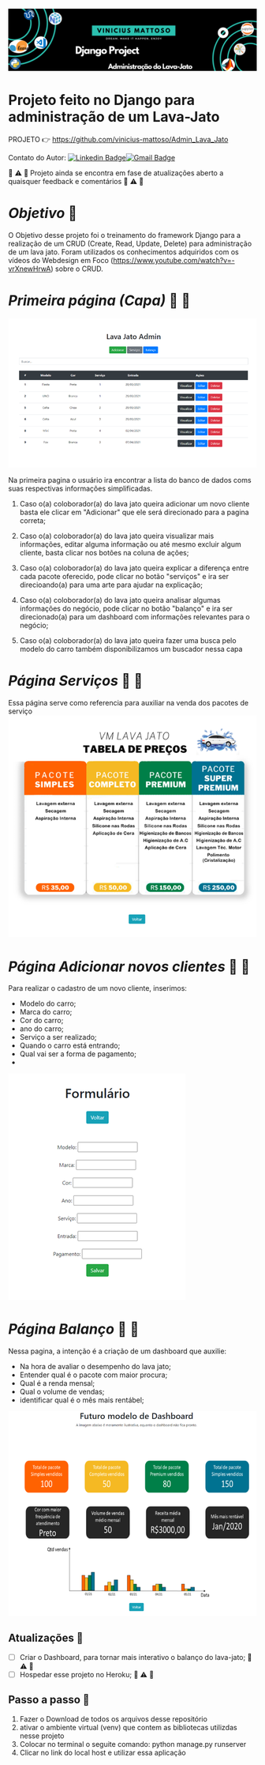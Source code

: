 ![Welcome](/lava_jato_admin.png?raw=true)

# Projeto feito no Django para administração de um Lava-Jato


PROJETO :point_right: <https://github.com/vinicius-mattoso/Admin_Lava_Jato>

Contato do Autor: [![Linkedin Badge](https://img.shields.io/badge/-LinkedIn-blue?style=flat-square&logo=Linkedin&logoColor=white&link=https://www.linkedin.com/in/vinicius-mattoso/)](https://www.linkedin.com/in/vinicius-mattoso/)[![Gmail Badge](https://img.shields.io/badge/-Gmail-c14438?style=flat-square&logo=Gmail&logoColor=white&link=mailto:vinicius.vmrs@gmail.com)](mailto:vinicius.vmrs@gmail.com)

:construction: :warning: :construction:
Projeto ainda se encontra em fase de atualizações
aberto a quaisquer feedback e comentários
:construction: :warning: :construction:

# ***Objetivo*** :dart:
  O Objetivo desse projeto foi o treinamento do framework Django para a realização de um CRUD (Create, Read, Update, Delete) para administração de um lava jato. Foram utilizados os conhecimentos adquiridos com os vídeos do Webdesign em Foco (<https://www.youtube.com/watch?v=-vrXnewHrwA>) sobre o CRUD.

# ***Primeira página (Capa)*** 🚗 :blue_car: 

![image](https://github.com/vinicius-mattoso/Admin_Lava_Jato/blob/main/Slide2.PNG)


Na primeira pagina o usuário ira encontrar a lista do banco de dados coms suas respectivas informações simplificadas. 

1. Caso o(a) coloborador(a) do lava jato queira adicionar um novo cliente basta ele clicar em "Adicionar" que ele será direcionado para a pagina correta;

2. Caso o(a) coloborador(a) do lava jato queira visualizar mais informações, editar alguma informação ou até mesmo excluir algum cliente, basta clicar nos botões na coluna de ações;

3. Caso o(a) coloborador(a) do lava jato queira explicar a diferença entre cada pacote oferecido, pode clicar no botão "serviços" e ira ser direcioando(a) para uma arte para ajudar na explicação;

4. Caso  o(a) coloborador(a) do lava jato queira analisar algumas informações do negócio, pode clicar no botão "balanço" e ira ser direcionado(a) para um dashboard com  informações relevantes para o negócio;

5. Caso  o(a) coloborador(a) do lava jato queira fazer uma busca pelo modelo do carro também disponibilizamos um buscador nessa capa

# ***Página Serviços*** 🚗 :blue_car: 

Essa página serve como referencia para auxiliar na venda dos pacotes de serviço
![image](https://github.com/vinicius-mattoso/Admin_Lava_Jato/blob/main/Slide3.PNG)


# ***Página Adicionar novos clientes*** 🚗 :blue_car: 
Para realizar o cadastro de um novo cliente, inserimos:

- Modelo do carro;
- Marca do carro;
- Cor do carro;
- ano do carro;
- Serviço a ser realizado;
- Quando o carro está entrando;
- Qual vai ser a forma de pagamento;
- 
![image](https://github.com/vinicius-mattoso/Admin_Lava_Jato/blob/main/Slide4.PNG)


# ***Página Balanço*** 🚗 :blue_car: 
Nessa pagina, a intenção é a criação de um dashboard que auxilie:
- Na hora de avaliar o desempenho do lava jato;
- Entender qual é o pacote com maior procura;
- Qual é a renda mensal;
- Qual o volume de vendas;
- identificar qual é o mês mais rentábel;

![image](https://github.com/vinicius-mattoso/Admin_Lava_Jato/blob/main/Slide5.PNG)

## **Atualizações** :memo:

- [ ] Criar o Dashboard, para tornar mais interativo o balanço do lava-jato; :construction: :warning: :construction:
- [ ] Hospedar esse projeto no Heroku; :construction: :warning: :construction:

## **Passo a passo** :memo:
1. Fazer o Download de todos os arquivos desse repositório
2. ativar o ambiente virtual (venv) que contem as bibliotecas utilizdas nesse projeto
3. Colocar no terminal o seguite comando: python manage.py runserver 
4. Clicar no link do local host e utilizar essa aplicação
